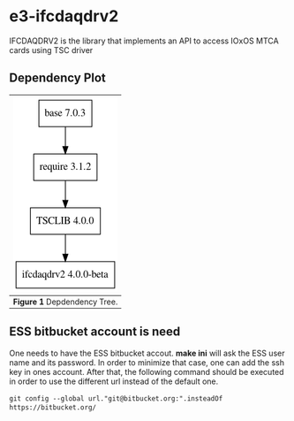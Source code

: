 e3-ifcdaqdrv2
====
IFCDAQDRV2 is the library that implements an API to access IOxOS MTCA cards using TSC driver


## Dependency Plot

|![ifcdaqdrv2a dep](docs/ifcdaqdrv2.png)|
| :---: |
|**Figure 1** Depdendency Tree. |



## ESS bitbucket account is need

One needs to have the ESS bitbucket accout. **make ini** will ask the ESS user name and its password. In order to minimize that case, one can add the ssh key in ones account. After that, the following command should be executed in order to use the different url instead of the default one.


```
git config --global url."git@bitbucket.org:".insteadOf https://bitbucket.org/
```
